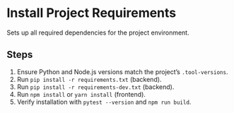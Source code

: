 # Install Project Requirements

Sets up all required dependencies for the project environment.

## Steps

1. Ensure Python and Node.js versions match the project’s `.tool-versions`.
2. Run `pip install -r requirements.txt` (backend).
3. Run `pip install -r requirements-dev.txt` (backend).
4. Run `npm install` or `yarn install` (frontend).
5. Verify installation with `pytest --version` and `npm run build`.
